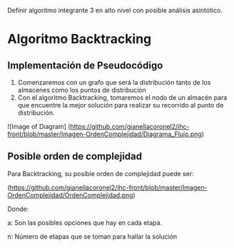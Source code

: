 Definir algoritmo integrante 3 en alto nivel con posible análisis asintótico.

# Algoritmo Backtracking

## Implementación de Pseudocódigo

1. Comenzaremos con un grafo que será la distribución tanto de los almacenes como los puntos de distribución
2. Con el algoritmo Backtracking, tomaremos el nodo de un almacén para que encuentre la mejor solución para realizar su recorrido al punto de distribución.

![Image of Diagram]
(https://github.com/gianellacoronel2/ihc-front/blob/master/Imagen-OrdenComplejidad/Diagrama_Flujo.png)


## Posible orden de complejidad

Para Backtracking, su posible orden de complejidad puede ser:

(https://github.com/gianellacoronel2/ihc-front/blob/master/Imagen-OrdenComplejidad/OrdenComplejidad.png)

Donde:

a: Son las posibles opciones que hay en cada etapa.

n: Número de etapas que se toman para hallar la solución
